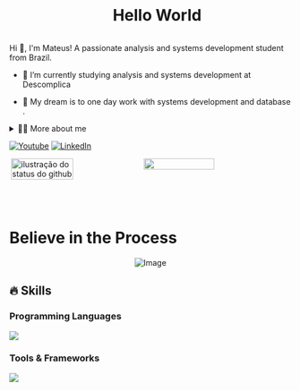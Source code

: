 <!--título-->
<div id="user-content-toc">
  <ul align="center">
    <summary><h1 style="display: inline-block">Hello World</h1></summary>
</div>

<!-- Presentation -->
<p>
  Hi 👋, I'm Mateus! A passionate analysis and systems development student from Brazil.

  - 🌱 I’m currently studying analysis and systems development at Descomplica 

  - 🔭  My dream is to one day work with systems development and database .
</p>

<!-- Dropdown -->
<details>
  <summary>👨‍💻 More about me</summary>

  - 💬 I am 24 years old, currently living in Brazil. I have experience with SQL, Java, Data Analysis, Data visualization, Front-End development . I'm also a content creator on YouTube since 2018, which helped me develop important skills such as creativity, communication, marketing, analytical capability, community and social media management.

  - ⚡ I enjoy reading, whether it's a good book, manga, or comics, as well as watching movies, playing games and work out at the gym! I believe that our personal interests contribute to a more refined perception of things and problem-solving. \o/
</details>

<!-- Links -->
[![Youtube](https://img.shields.io/badge/YouTube-FF0000?style=for-the-badge&logo=youtube&logoColor=white)](https://www.youtube.com/@MateuDev1)
[![LinkedIn](https://img.shields.io/badge/LinkedIn-0077B5?style=for-the-badge&logo=linkedin&logoColor=white)](https://www.linkedin.com/in/mateus-fraz%C3%A3o/)


<!-- GithubStats -->
<div style="display: flex;">
    <img align='right' width="47%" src="https://github-readme-stats.vercel.app/api/top-langs/?username=mateusfrazz&hide_progress=true&theme=aura" alt="ilustração do status do github">
    <img width="50%" src="https://github-readme-stats.vercel.app/api?username=mateusfrazz&show_icons=true&theme=aura">
</div>

<br> <br>
##



<!-- Portfolio  ajustar depois -->
<!--## Portfolio:
- [Python - Exploratory data analysis](https://github.com/VariableBee/EDA_Loggi)
- [Google Data Studio - COVID-19 Interactive Dashboard](https://github.com/VariableBee/COVID_19_DASHBOARD)
- [SQL - Querying and analyzing data with AWS Athena](https://github.com/VariableBee/AWS_Athena_Queries)
- [C - Registration and query system](https://github.com/VariableBee/Cartorio)
-->
<!-- GIF -->
# Believe in the Process

<p align="center">
  <img src="https://i.imgur.com/GcEdGbn.gif" alt="Image">
</p>



## 🔥 Skills
<!-- Skills: Programming Languages -->
  <div style="flex-basis: 48%;">
    <h3>Programming Languages</h3>
   <p align="left">
  <a href="https://skillicons.dev">
    <img src="https://skillicons.dev/icons?i=,java,ts,mysql,angular,nodejs" />
  </a>
</p>
  </div>

  
  <div style="flex-basis: 48%;">
  <h3>Tools & Frameworks </h3>
    <p align="left">
  <a href="https://skillicons.dev">
     <img src="https://skillicons.dev/icons?i=sass,bootstrap,tailwind,figma,git,github,replit,vscode,linux,postman,spring,npm,notion" />
  </a>
</p>
  </div>

  
  <!-- Skills: Libraries 
  //Mexer aqui quando tiver Libraries para adicionar 
  <div style="flex-basis: 48%;">
    <h3>Libraries</h3>
    <img align="center" alt="Numpy" height="30" width="40" src="https://cdn.jsdelivr.net/gh/devicons/devicon/icons/numpy/numpy-original.svg">
    <img align="center" alt="Pandas" src="https://raw.githubusercontent.com/devicons/devicon/2ae2a900d2f041da66e950e4d48052658d850630/icons/pandas/pandas-original.svg" alt="pandas" width="40" height="40"/>
    <img align="center" alt="Seaborn" src="https://seaborn.pydata.org/_images/logo-mark-lightbg.svg" alt="seaborn" width="40" height="40"/>
    <img align="center" alt="Scikit-learn" src="https://upload.wikimedia.org/wikipedia/commons/0/05/Scikit_learn_logo_small.svg" alt="scikit_learn" width="40" height="40"/>
  </div>
-->
